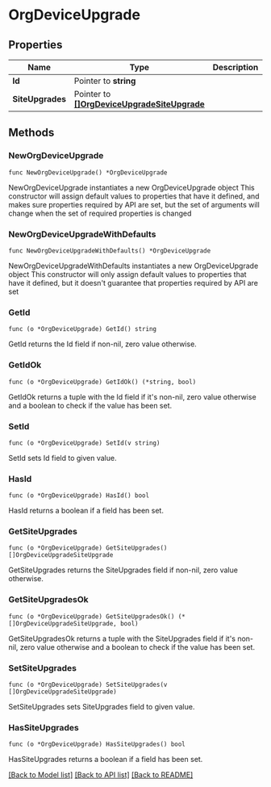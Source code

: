 # OrgDeviceUpgrade

## Properties

Name | Type | Description | Notes
------------ | ------------- | ------------- | -------------
**Id** | Pointer to **string** |  | [optional] 
**SiteUpgrades** | Pointer to [**[]OrgDeviceUpgradeSiteUpgrade**](OrgDeviceUpgradeSiteUpgrade.md) |  | [optional] 

## Methods

### NewOrgDeviceUpgrade

`func NewOrgDeviceUpgrade() *OrgDeviceUpgrade`

NewOrgDeviceUpgrade instantiates a new OrgDeviceUpgrade object
This constructor will assign default values to properties that have it defined,
and makes sure properties required by API are set, but the set of arguments
will change when the set of required properties is changed

### NewOrgDeviceUpgradeWithDefaults

`func NewOrgDeviceUpgradeWithDefaults() *OrgDeviceUpgrade`

NewOrgDeviceUpgradeWithDefaults instantiates a new OrgDeviceUpgrade object
This constructor will only assign default values to properties that have it defined,
but it doesn't guarantee that properties required by API are set

### GetId

`func (o *OrgDeviceUpgrade) GetId() string`

GetId returns the Id field if non-nil, zero value otherwise.

### GetIdOk

`func (o *OrgDeviceUpgrade) GetIdOk() (*string, bool)`

GetIdOk returns a tuple with the Id field if it's non-nil, zero value otherwise
and a boolean to check if the value has been set.

### SetId

`func (o *OrgDeviceUpgrade) SetId(v string)`

SetId sets Id field to given value.

### HasId

`func (o *OrgDeviceUpgrade) HasId() bool`

HasId returns a boolean if a field has been set.

### GetSiteUpgrades

`func (o *OrgDeviceUpgrade) GetSiteUpgrades() []OrgDeviceUpgradeSiteUpgrade`

GetSiteUpgrades returns the SiteUpgrades field if non-nil, zero value otherwise.

### GetSiteUpgradesOk

`func (o *OrgDeviceUpgrade) GetSiteUpgradesOk() (*[]OrgDeviceUpgradeSiteUpgrade, bool)`

GetSiteUpgradesOk returns a tuple with the SiteUpgrades field if it's non-nil, zero value otherwise
and a boolean to check if the value has been set.

### SetSiteUpgrades

`func (o *OrgDeviceUpgrade) SetSiteUpgrades(v []OrgDeviceUpgradeSiteUpgrade)`

SetSiteUpgrades sets SiteUpgrades field to given value.

### HasSiteUpgrades

`func (o *OrgDeviceUpgrade) HasSiteUpgrades() bool`

HasSiteUpgrades returns a boolean if a field has been set.


[[Back to Model list]](../README.md#documentation-for-models) [[Back to API list]](../README.md#documentation-for-api-endpoints) [[Back to README]](../README.md)


